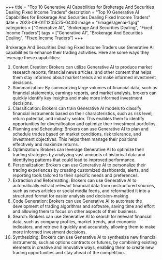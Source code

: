 +++
title = "Top 10 Generative AI Capabilities for Brokerage And Securities Dealing Fixed Income Traders"
description = "Top 10 Generative AI Capabilities for Brokerage And Securities Dealing Fixed Income Traders"
date = 2023-09-01T12:05:25-04:00
image = "/images/genai-1.jpg"
categories = ["Generative AI", "Brokerage And Securities Dealing", "Fixed Income Traders"]
tags = ["Generative AI", "Brokerage And Securities Dealing", "Fixed Income Traders"]
+++

Brokerage And Securities Dealing Fixed Income Traders use Generative AI capabilities to enhance their trading activities. Here are some ways they leverage these capabilities:

1. Content Creation: Brokers can utilize Generative AI to produce market research reports, financial news articles, and other content that helps them stay informed about market trends and make informed investment decisions.
2. Summarization: By summarizing large volumes of financial data, such as financial statements, earnings reports, and market analysis, brokers can quickly identify key insights and make more informed investment decisions.
3. Classification: Brokers can train Generative AI models to classify financial instruments based on their characteristics, such as risk level, return potential, and industry sector. This enables them to identify opportunities for diversification and optimize their investment portfolios.
4. Planning and Scheduling: Brokers can use Generative AI to plan and schedule trades based on market conditions, risk tolerance, and investment objectives. This helps them manage their positions effectively and maximize returns.
5. Optimization: Brokers can leverage Generative AI to optimize their trading strategies by analyzing vast amounts of historical data and identifying patterns that could lead to improved performance.
6. Personalization: Brokers can use Generative AI to personalize their trading experiences by creating customized dashboards, alerts, and reporting tools tailored to their specific needs and preferences.
7. Extraction and Reformatting: Brokers can use Generative AI to automatically extract relevant financial data from unstructured sources, such as news articles or social media feeds, and reformatted it into a structured format for easier analysis and decision-making.
8. Code Generation: Brokers can use Generative AI to automate the development of trading algorithms and software, saving time and effort and allowing them to focus on other aspects of their business.
9. Search: Brokers can use Generative AI to search for relevant financial data, such as company profiles, market trends, and economic indicators, and retrieve it quickly and accurately, allowing them to make more informed investment decisions.
10. Synthesizing: Brokers can use Generative AI to synthesize new financial instruments, such as options contracts or futures, by combining existing elements in creative and innovative ways, enabling them to create new trading opportunities and stay ahead of the competition.